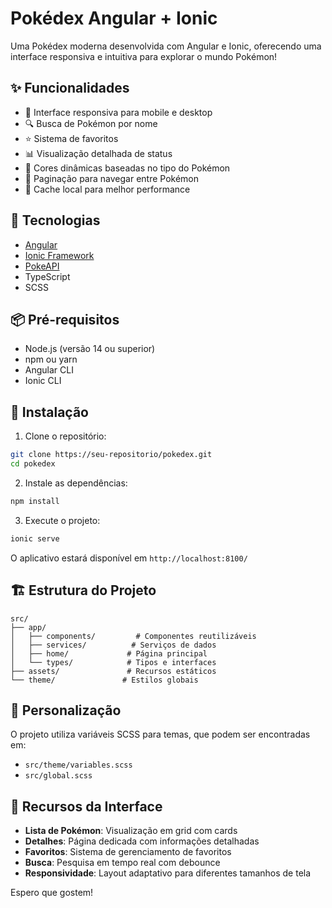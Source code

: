 # Pokédex Angular + Ionic

Uma Pokédex moderna desenvolvida com Angular e Ionic, oferecendo uma interface responsiva e intuitiva para explorar o mundo Pokémon!

## ✨ Funcionalidades

- 📱 Interface responsiva para mobile e desktop
- 🔍 Busca de Pokémon por nome
- ⭐ Sistema de favoritos
- 📊 Visualização detalhada de status
- 🎨 Cores dinâmicas baseadas no tipo do Pokémon
- 📱 Paginação para navegar entre Pokémon
- 💾 Cache local para melhor performance

## 🚀 Tecnologias

- [Angular](https://angular.io/)
- [Ionic Framework](https://ionicframework.com/)
- [PokeAPI](https://pokeapi.co/)
- TypeScript
- SCSS

## 📦 Pré-requisitos

- Node.js (versão 14 ou superior)
- npm ou yarn
- Angular CLI
- Ionic CLI

## 🔧 Instalação

1. Clone o repositório:
```bash
git clone https://seu-repositorio/pokedex.git
cd pokedex
```

2. Instale as dependências:
```bash
npm install
```

3. Execute o projeto:
```bash
ionic serve
```

O aplicativo estará disponível em `http://localhost:8100/`

## 🏗️ Estrutura do Projeto

```
src/
├── app/
│   ├── components/         # Componentes reutilizáveis
│   ├── services/          # Serviços de dados
│   ├── home/             # Página principal
│   └── types/            # Tipos e interfaces
├── assets/               # Recursos estáticos
└── theme/               # Estilos globais
```

## 🎨 Personalização

O projeto utiliza variáveis SCSS para temas, que podem ser encontradas em:
- `src/theme/variables.scss`
- `src/global.scss`

## 📱 Recursos da Interface

- **Lista de Pokémon**: Visualização em grid com cards
- **Detalhes**: Página dedicada com informações detalhadas
- **Favoritos**: Sistema de gerenciamento de favoritos
- **Busca**: Pesquisa em tempo real com debounce
- **Responsividade**: Layout adaptativo para diferentes tamanhos de tela

Espero que gostem!